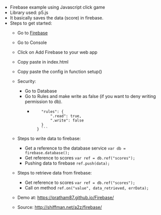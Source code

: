 * Firebase example using Javascript click game
* Library used: p5.js
* It basically saves the data (score) in firebase.
* Steps to get started:
  * Go to [Firebase](https://console.firebase.google.com)
  * Go to Console
  * Click on Add Firebase to your web app
  * Copy paste <script src="https://www.gstatic.com/firebasejs/3.6.5/firebase.js"></script> in index.html
  * Copy paste the config in function setup()
  
  * Security:
    * Go to Database 
    * Go to Rules and make write as false (if you want to deny writing permission to db).
      *  ```{
             "rules": {
                 ".read": true,
                 ".write": false
             }
           } ```
  
  * Steps to write data to firebase:
    * Get a reference to the database service ```var db = firebase.database();```
    * Get reference to scores ```var ref = db.ref("scores");```
    * Pushing data to firebase ```ref.push(data);```
  
  * Steps to retrieve data from firebase:
    * Get reference to scores ```var ref = db.ref("scores");```
    * Call on method ```ref.on("value", data_retrieved, errData);```
  
  * Demo at: https://pratham87.github.io/Firebase/
  
  * Source: http://shiffman.net/a2z/firebase/
